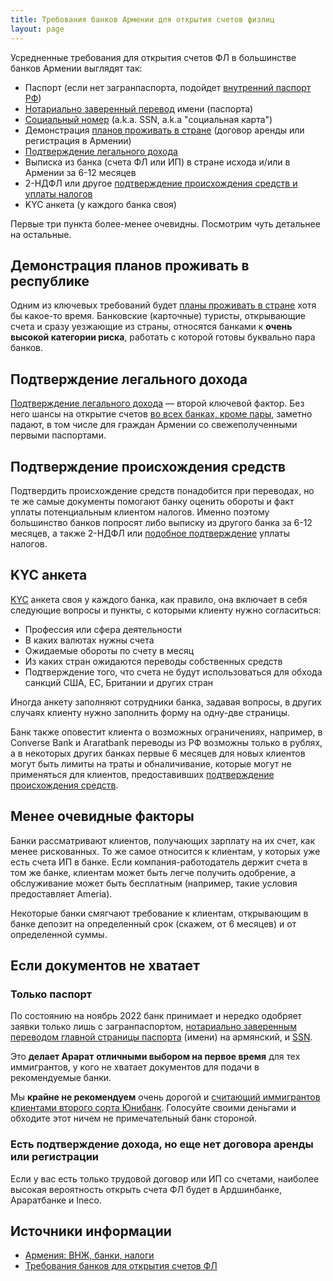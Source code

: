 ```yaml
---
title: Требования банков Армении для открытия счетов физлиц
layout: page
---
```


Усредненные требования для открытия счетов ФЛ в большинстве банков Армении выглядят так:

- Паспорт (если нет загранпаспорта, подойдет [внутренний паспорт РФ](../migration.md#nopassport))
- [Нотариально заверенный перевод](../documents/passport-translation.md) имени (паспорта)
- [Социальный номер](../documents/social-number.md) (a.k.a. SSN, a.k.a "социальная карта")
- Демонстрация [планов проживать в стране](proof-of-plans.md) (договор аренды или регистрация в Армении)
- [Подтверждение легального дохода](../money/proof-of-income.md)
- Выписка из банка (счета ФЛ или ИП) в стране исхода и/или в Армении за 6-12 месяцев
- 2-НДФЛ или другое [подтверждение происхождения средств и уплаты налогов](../money/proof-of-origin.md)
- KYC анкета (у каждого банка своя)

Первые три пункта более-менее очевидны. Посмотрим чуть детальнее на остальные.

## Демонстрация планов проживать в республике

Одним из ключевых требований будет [планы проживать в стране](proof-of-plans.md) хотя бы какое-то время. Банковские (карточные) туристы, открывающие счета и сразу уезжающие из страны, относятся банками к **очень высокой категории риска**, работать с которой готовы буквально пара банков.

## Подтверждение легального дохода

[Подтверждение легального дохода](../money/proof-of-income.md) — второй ключевой фактор. Без него шансы на открытие счетов [во всех банках, кроме пары](https://bit.ly/am-banks), заметно падают, в том числе для граждан Армении со свежеполученными первыми паспортами.

## Подтверждение происхождения средств

Подтвердить происхождение средств понадобится при переводах, но те же самые документы помогают банку оценить обороты и факт уплаты потенциальным клиентом налогов. Именно поэтому большинство банков попросят либо выписку из другого банка за 6-12 месяцев, а также 2-НДФЛ или [подобное подтверждение](../money/proof-of-origin.md) уплаты налогов.

## KYC анкета

[KYC](https://www.swift.com/your-needs/financial-crime-cyber-security/know-your-customer-kyc/kyc-process) анкета своя у каждого банка, как правило, она включает в себя следующие вопросы и пункты, с которыми клиенту нужно согласиться:

- Профессия или сфера деятельности
- В каких валютах нужны счета
- Ожидаемые обороты по счету в месяц
- Из каких стран ожидаются переводы собственных средств
- Подтверждение того, что счета не будут использоваться для обхода санкций США, ЕС, Британии и других стран

Иногда анкету заполняют сотрудники банка, задавая вопросы, в других случаях клиенту нужно заполнить форму на одну-две страницы.

Банк также оповестит клиента о возможных ограничениях, например, в Converse Bank и Araratbank переводы из РФ возможны только в рублях, а в некоторых других банках первые 6 месяцев для новых клиентов могут быть лимиты на траты и обналичивание, которые могут не применяться для клиентов, предоставивших [подтверждение происхождения средств](https://www.notion.so/encore-3-01abd73e16554cdea70c78c5e43797b7).

## Менее очевидные факторы

Банки рассматривают клиентов, получающих зарплату на их счет, как менее рискованных. То же самое относится к клиентам, у которых уже есть счета ИП в банке. Если компания-работодатель держит счета в том же банке, клиентам может быть легче получить одобрение, а обслуживание может быть бесплатным (например, такие условия предоставляет Ameria).

Некоторые банки смягчают требование к клиентам, открывающим в банке депозит на определенный срок (скажем, от 6 месяцев) и от определенной суммы.

## Если документов не хватает

### Только паспорт

По состоянию на ноябрь 2022 банк принимает и нередко одобряет заявки только лишь с загранпаспортом, [нотариально заверенным переводом главной страницы паспорта](../documents/passport-translation.md) (имени) на армянский, и [SSN](../documents/social-number.md).

Это **делает Арарат** **отличными выбором на первое время** для тех иммигрантов, у кого не хватает документов для подачи в рекомендуемые банки.

Мы **крайне не рекомендуем** очень дорогой и [считающий иммигрантов клиентами второго сорта Юнибанк](https://telegra.ph/Unibank--vam-sankcionnikam-sdelali-odolzhenie-a-vy-prava-kachaete-11-08). Голосуйте своими деньгами и обходите этот ничем не примечательный банк стороной.

### Есть подтверждение дохода, но еще нет договора аренды или регистрации

Если у вас есть только трудовой договор или ИП со счетами, наиболее высокая вероятность открыть счета ФЛ будет в Ардшинбанке, Араратбанке и Ineco.

## Источники информации

- [Армения: ВНЖ, банки, налоги](https://t.me/am_banking_and_residency)
- [Требования банков для открытия счетов ФЛ](https://www.notion.so/8d219cc1c9304f91852c6e98abbbf02b)
